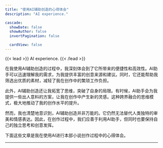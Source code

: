 ```yaml
---
title: "使用AI辅助创造的心得体会"
description: "AI experience."

cascade:
  showDate: false
  showAuthor: false
  invertPagination: false

  cardView: false
---
```


{{< lead >}}
AI experience.
{{< /lead >}}

在我使用AI辅助创造的过程中，我深刻体会到了它所带来的便捷性和高效性。AI助手可以迅速理解我的需求，为我提供丰富的创意来源和建议。同时，它还能帮助我筛选出优质的素材，减轻了我在创作中的繁琐工作负担。

此外，AI辅助创造还让我拓宽了思维，突破了自身的局限。有时候，AI助手会为我提供一些出人意料的方案，让我在创作中产生新的灵感。这种跨界融合的思维模式，极大地推动了我的创作水平的提升。

然而，我也清楚地意识到，AI辅助创造并非万能的。它仍然无法替代人类独特的审美和情感表达。因此，在创作过程中，我们应善于利用AI助手，但同时也要保持自己的独立思考和创意发挥。

下面这些文章是我在使用AI进行本部小说创作过程中的心得体会。

---
